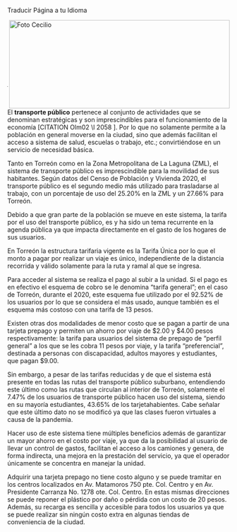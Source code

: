 Traducir Página a tu Idioma
<div id="google_translate_element" class="google"></div>
<script type="text/javascript">
                    function googleTranslateElementInit() {
                    new google.translate.TranslateElement({pageLanguage: "es", includedLanguages: "ca,eu,gl,en,fr,it,pt,de,ch", layout: google.translate.TranslateElement.InlineLayout.SIMPLE, gaTrack: true}, "google_translate_element");
                }
</script>
<script type="text/javascript" src="https://translate.google.com/translate_a/element.js?cb=googleTranslateElementInit"></script>





<p>
   <a title="ir a Otras Publicaciones" href="http://www.trcimplan.gob.mx/autores/ihanelly-hernandez-villa.html"><img class="img-responsive contenido-imagen" src="../imagenes/128/arq-ihanelly-hernandez-villa-top2.png" align="right" alt="Foto Cecilio" width="500" height="200"></a>

</p>

</br></br></br></br></br></br></br></br>

---

El **transporte público** pertenece al conjunto de actividades que se denominan estratégicas y son imprescindibles para el funcionamiento de la economía [CITATION Olm02 \l 2058 ]. Por lo que no solamente permite a la población en general moverse en la ciudad, sino que además facilitan el acceso a sistema de salud, escuelas o trabajo, etc.; convirtiéndose en un servicio de necesidad básica.

Tanto en Torreón como en la Zona Metropolitana de La Laguna (ZML), el sistema de transporte público es imprescindible para la movilidad de sus habitantes. Según datos del Censo de Población y Vivienda 2020, el transporte público es el segundo medio más utilizado para trasladarse al trabajo, con un porcentaje de uso del 25.20% en la ZML y un 27.66% para Torreón.

Debido a que gran parte de la población se mueve en este sistema, la tarifa por el uso del transporte público, es y ha sido un tema recurrente en la agenda pública ya que impacta directamente en el gasto de los hogares de sus usuarios.

En Torreón la estructura tarifaria vigente es la Tarifa Única por lo que el monto a pagar por realizar un viaje es único, independiente de la distancia recorrida y válido solamente para la ruta y ramal al que se ingresa.

Para acceder al sistema se realiza el pago al subir a la unidad. Si el pago es en efectivo el esquema de cobro se le denomina “tarifa general”; en el caso de Torreón, durante el 2020, este esquema fue utilizado por el 92.52% de los usuarios por lo que se considera el más usado, aunque también es el esquema más costoso con una tarifa de 13 pesos.

Existen otras dos modalidades de menor costo que se pagan a partir de una tarjeta prepago y permiten un ahorro por viaje de $2.00 y $4.00 pesos respectivamente: la tarifa para usuarios del sistema de prepago de “perfil general” a los que se les cobra 11 pesos por viaje, y la tarifa “preferencial”, destinada a personas con discapacidad, adultos mayores y estudiantes, que pagan $9.00.

Sin embargo, a pesar de las tarifas reducidas y de que el sistema está presente en todas las rutas del transporte público suburbano, entendiendo este último como las rutas que circulan al interior de Torreón, solamente el 7.47% de los usuarios de transporte público hacen uso del sistema, siendo en su mayoría estudiantes, 43.65% de los tarjetahabientes. Cabe señalar que este último dato no se modificó ya que las clases fueron virtuales a causa de la pandemia.

Hacer uso de este sistema tiene múltiples beneficios además de garantizar un mayor ahorro en el costo por viaje, ya que da la posibilidad al usuario de llevar un control de gastos, facilitan el acceso a los camiones y genera, de forma indirecta, una mejora en la prestación del servicio, ya que el operador únicamente se concentra en manejar la unidad.

Adquirir una tarjeta prepago no tiene costo alguno y se puede tramitar en los centros localizados en Av. Matamoros 750 pte. Col. Centro y en Av. Presidente Carranza No. 1278 ote. Col. Centro.  En estas mismas direcciones se puede reponer el plástico por daño o pérdida con un costo de 20 pesos. Además, su recarga es sencilla y accesible para todos los usuarios ya que se puede realizar sin ningún costo extra en algunas tiendas de conveniencia de la ciudad.
